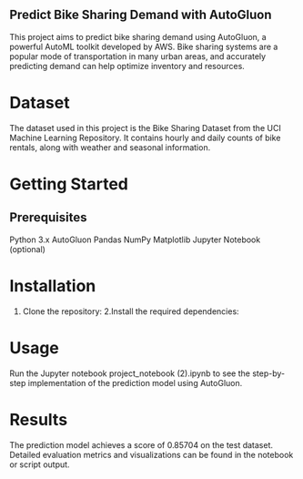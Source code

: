 ## Predict Bike Sharing Demand with AutoGluon

This project aims to predict bike sharing demand using AutoGluon, a powerful AutoML toolkit developed by AWS. Bike sharing systems are a popular mode of transportation in many urban areas, and accurately predicting demand can help optimize inventory and resources.

# Dataset
The dataset used in this project is the Bike Sharing Dataset from the UCI Machine Learning Repository. It contains hourly and daily counts of bike rentals, along with weather and seasonal information.

# Getting Started
## Prerequisites
Python 3.x
AutoGluon
Pandas
NumPy
Matplotlib
Jupyter Notebook (optional)
# Installation
1. Clone the repository:
2.Install the required dependencies:

# Usage
Run the Jupyter notebook project_notebook (2).ipynb to see the step-by-step implementation of the prediction model using AutoGluon.

# Results
The prediction model achieves a score of 0.85704 on the test dataset. Detailed evaluation metrics and visualizations can be found in the notebook or script output.


